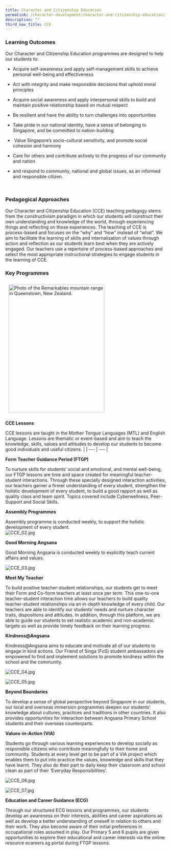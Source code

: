 ```yaml
---
title: Character and Citizenship Education
permalink: /character-development/character-and-citizenship-education/
description: ""
third_nav_title: CCE
---
```


### Learning Outcomes

Our Character and Citizenship Education programmes are designed to help our students to:

*   Acquire self-awareness and apply self-management skills to achieve personal well-being and effectiveness  
    
*   Act with integrity and make responsible decisions that uphold moral principles
*   Acquire social awareness and apply interpersonal skills to build and maintain positive relationship based on mutual respect  
    
*   Be resilient and have the ability to turn challenges into opportunities  
    
*   Take pride in our national identity, have a sense of belonging to Singapore, and be committed to nation-building.
*   &nbsp;Value Singapore’s socio-cultural sensitivity, and promote social cohesion and harmony&nbsp;
*   Care for others and contribute actively to the progress of our community and nation&nbsp;
*   and respond to community, national and global issues, as an informed and responsible citizen.  


&nbsp;

### Pedagogical Approaches

Our Character and Citizenship Education (CCE) teaching pedagogy stems from the constructivism paradigm in which our students will construct their own understanding and knowledge of the world, through experiencing things and reflecting on those experiences. The teaching of CCE is process-based and focuses on the “why” and “how” instead of “what”. We aim to facilitate the learning of skills and internalisation of values through action and reflection as our students learn best when they are actively engaged. Our teachers use a repertoire of process-based approaches and select the most appropriate instructional strategies to engage students in the learning of CCE.

### Key Programmes

<!-- Codes by HTML.am -->

<!-- CSS Code -->
<style type="text/css">
img.GeneratedImage {
width:300px;height:400px;margin:10px;border-width:0px;border-color:#000000;border-style:solid;
}
</style>

<!-- HTML Code -->
<img class="GeneratedImage" alt="Photo of the Remarkables mountain range in Queenstown, New Zealand." src="https://angsanapri.moe.edu.sg/qql/slot/u167/our_student_development/cce/CCE_01.JPG">


**CCE Lessons**
  
CCE lessons are taught in the Mother Tongue Languages (MTL) and English Language. Lessons are thematic or event-based and aim to teach the knowledge, skills, values and attitudes to develop our students to become good individuals and useful citizens. |
| --- | --- |

  
**Form Teacher Guidance Period (FTGP)**  
  
To nurture skills for students’ social and emotional, and mental well-being, our FTGP lessons are time and space created for meaningful teacher-student interactions. Through these specially designed interaction activities, our teachers garner a firmer understanding of every student, strengthen the holistic development of every student, to build a good rapport as well as quality class and team spirit. Topics covered include Cyberwellness, Peer-Support and Social Skills.&nbsp;  
  

**Assembly Programmes** 
  
Assembly programme is conducted weekly, to support the holistic development of every student.&nbsp;  
 ![CCE_02.jpg](https://angsanapri.moe.edu.sg/qql/slot/u167/our_student_development/cce/CCE_02.jpg "CCE Assembly Programme") 
  

**Good Morning Angsana**&nbsp;

Good Morning Angsana is conducted weekly to explicitly teach current affairs and values.

![CCE_03.jpg](https://angsanapri.moe.edu.sg/qql/slot/u167/our_student_development/cce/CCE_03.jpg "Meet My Teacher")  
  
**Meet My Teacher**
  
To build positive teacher-student relationships, our students get to meet their Form and Co-form teachers at least once per term. This one-to-one teacher-student interaction time allows our teachers to build quality teacher-student relationships via an in-depth knowledge of every child. Our teachers are able to identify our students’ needs and nurture character traits, dispositions and attitudes. In addition, through this platform, we are able to guide our students to set realistic academic and non-academic targets as well as provide timely feedback on their learning progress. 


**Kindness@Angsana** 
  
Kindness@Angsana aims to educate and motivate all of our students to engage in kind actions. Our Friend of Singa (FoS) student ambassadors are empowered to find and implement solutions to promote kindness within the school and the community.  

![CCE_04.jpg](https://angsanapri.moe.edu.sg/qql/slot/u167/our_student_development/cce/CCE_04.jpg "Kindness@Angsana") 

![CCE_05.jpg](https://angsanapri.moe.edu.sg/qql/slot/u167/our_student_development/cce/CCE_05.jpeg "Beyond Boundaries")  
  
**Beyond Boundaries**
  
To develop a sense of global perspective beyond Singapore in our students, our local and overseas immersion programmes deepen our students’ knowledge about cultures, practices and traditions in other countries. It also provides opportunities for interaction between Angsana Primary School students and their overseas counterparts. 

**Values-in-Action (VIA)**
  
Students go through various learning experiences to develop socially as responsible citizens who contribute meaningfully to their home and community. Students at every level get to be part of a VIA project which enables them to put into practice the values, knowledge and skills that they have learnt. They also do their part to daily keep their classroom and school clean as part of their ‘Everyday Responsibilities’.  

 ![CCE_06.jpg](https://angsanapri.moe.edu.sg/qql/slot/u167/our_student_development/cce/CCE_06.jpg "Values in Action (VIA)") 


![CCE_07.jpg](https://angsanapri.moe.edu.sg/qql/slot/u167/our_student_development/cce/CCE_07.jpg "Education and Career Guidance (ECG)")  
  
**Education and Career Guidance (ECG)**
  
Through our structured ECG lessons and programmes, our students develop an awareness on their interests, abilities and career aspirations as well as develop a better understanding of oneself in relation to others and their work. They also become aware of their initial preferences in occupational roles assumed in play. Our Primary 5 and 6 pupils are given opportunities to explore their educational and career interests via the online resource ecareers.sg portal during FTGP lessons.